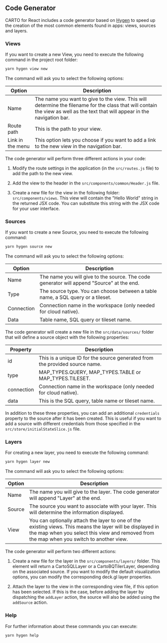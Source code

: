## Code Generator

CARTO for React includes a code generator based on [Hygen](https://www.hygen.io/) to speed up the creation of the most common elements found in apps: views, sources and layers.

### Views

If you want to create a new View, you need to execute the following command in the project root folder:

```bash
yarn hygen view new
```

The command will ask you to select the following options:

| Option |Description|
|--------|-----------|
| Name | The name you want to give to the view. This will determine the filename for the class that will contain the view as well as the text that will appear in the navigation bar. |
| Route path | This is the path to your view. |
| Link in the menu | This option lets you choose if you want to add a link to the new view in the navigation bar. |

The code generator will perform three different actions in your code:

1. Modify the route settings in the application (in the `src/routes.js` file) to add the path to the new view.

2. Add the view to the header in the `src/components/common/Header.js` file.

3. Create a new file for the view in the following folder: `src/components/views`. This view will contain the "Hello World" string in the returned JSX code. You can substitute this string with the JSX code for your user interface.

### Sources

If you want to create a new Source, you need to execute the following command:

```bash
yarn hygen source new
```

The command will ask you to select the following options:

| Option |Description|
|--------|-----------|
| Name   | The name you will give to the source. The code generator will append "Source" at the end. |
| Type   | The source type. You can choose between a table name, a SQL query or a tileset. |
| Connection | Connection name in the workspace (only needed for cloud native). |
| Data   | Table name, SQL query or tileset name. |

The code generator will create a new file in the `src/data/sources/` folder that will define a source object with the following properties:

| Property |Description|
|--------|-----------|
| id     | This is a unique ID for the source generated from the provided source name. |
| type   | MAP_TYPES.QUERY, MAP_TYPES.TABLE or MAP_TYPES.TILESET. |
| connection | Connection name in the workspace (only needed for cloud native). |
| data   | This is the SQL query, table name or tileset name. |

In addition to these three properties, you can add an additional `credentials` property to the source after it has been created. This is useful if you want to add a source with different credentials from those specified in the `src/store/initialStateSlice.js` file.

### Layers

For creating a new layer, you need to execute the following command:

```bash
yarn hygen layer new
```

The command will ask you to select the following options:

| Option |Description|
|--------|-----------|
| Name   | The name you will give to the layer. The code generator will append "Layer" at the end. |
| Source   | The source you want to associate with your layer. This will determine the information displayed. |
| View  | You can optionally attach the layer to one of the existing views. This means the layer will be displayed in the map when you select this view and removed from the map when you switch to another view. |

The code generator will perform two different actions:

1. Create a new file for the layer in the `src/components/layers/` folder. This element will return a CartoSQLLayer or a CartoBQTilerLayer, depending on the associated source. If you want to modify the default visualization options, you can modify the corresponding deck.gl layer properties. 

2. Attach the layer to the view in the corresponding view file, if this option has been selected. If this is the case, before adding the layer by dispatching the `addLayer` action, the source will also be added using the `addSource` action.

### Help

For further information about these commands you can execute:

```bash
yarn hygen help
```
